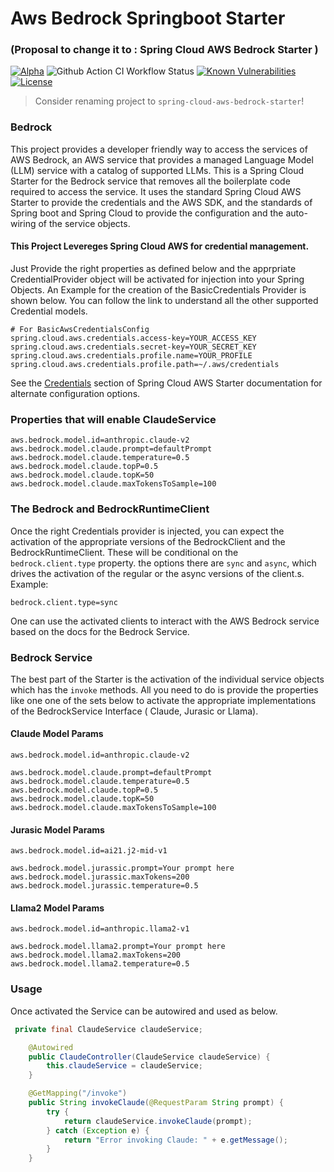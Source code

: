 # Aws Bedrock Springboot Starter
### (Proposal to change it to : Spring Cloud AWS Bedrock Starter )
[![Alpha](https://img.shields.io/badge/Release-Alpha-darkred)](https://img.shields.io/badge/Release-Alpha-darkred) ![Github Action CI Workflow Status](https://github.com/clue2solve/aws-bedrock-springtboot-starter/actions/workflows/ci.yml/badge.svg) [![Known Vulnerabilities](https://snyk.io/test/github/clue2solve/aws-bedrock-springtboot-starter/badge.svg?style=plastic)](https://snyk.io/test/github/clue2solve/aws-bedrock-springtboot-starter) [![License](https://img.shields.io/badge/License-Apache%202.0-blue.svg)](https://opensource.org/licenses/Apache-2.0)

> Consider renaming project to `spring-cloud-aws-bedrock-starter`!

### Bedrock 
This project provides a developer friendly way to access the services of AWS Bedrock, an AWS service that provides a managed Language Model (LLM) service with a catalog of supported LLMs.
This is a Spring Cloud Starter for the Bedrock service that removes all the boilerplate code required to access the service. It uses the standard Spring Cloud AWS Starter to provide the credentials and the AWS SDK, and the standards of Spring boot and Spring Cloud to provide the configuration and the auto-wiring of the service objects.

#### This Project Levereges Spring Cloud AWS for credential management. 

Just Provide the right properties as defined below and the apprpriate CredentialProvider object will be activated for injection into your Spring Objects. An Example for the creation of the BasicCredentials Provider is shown below. You can follow the link to understand all the other supported Credential models. 

```properties
# For BasicAwsCredentialsConfig
spring.cloud.aws.credentials.access-key=YOUR_ACCESS_KEY
spring.cloud.aws.credentials.secret-key=YOUR_SECRET_KEY
spring.cloud.aws.credentials.profile.name=YOUR_PROFILE
spring.cloud.aws.credentials.profile.path=~/.aws/credentials
```
See the [Credentials](https://docs.awspring.io/spring-cloud-aws/docs/3.0.3/reference/html/index.html#credentials) section of Spring Cloud AWS Starter documentation for alternate configuration options.


### Properties that will enable ClaudeService
```properties
aws.bedrock.model.id=anthropic.claude-v2
aws.bedrock.model.claude.prompt=defaultPrompt
aws.bedrock.model.claude.temperature=0.5
aws.bedrock.model.claude.topP=0.5
aws.bedrock.model.claude.topK=50
aws.bedrock.model.claude.maxTokensToSample=100
```

### The Bedrock and BedrockRuntimeClient
Once the right Credentials provider is injected, you can expect the activation of the appropriate versions of the BedrockClient and the BedrockRuntimeClient. These will be conditional on the `bedrock.client.type` property. the options there are `sync` and `async`, which drives the activation of the regular or the async versions of the client.s. Example:
```property
bedrock.client.type=sync
```

One can use the activated clients to interact with the AWS Bedrock service based on the docs for the Bedrock Service. 

### Bedrock Service
The best part of the Starter is the activation of the individual service objects which has the `invoke` methods.
All you need to do is provide the properties like one one of the sets below to activate the appropriate implementations of the BedrockService Interface ( Claude, Jurasic or Llama).

#### Claude Model Params
```properties
aws.bedrock.model.id=anthropic.claude-v2

aws.bedrock.model.claude.prompt=defaultPrompt
aws.bedrock.model.claude.temperature=0.5
aws.bedrock.model.claude.topP=0.5
aws.bedrock.model.claude.topK=50
aws.bedrock.model.claude.maxTokensToSample=100
```
#### Jurasic Model Params
```properties 
aws.bedrock.model.id=ai21.j2-mid-v1

aws.bedrock.model.jurassic.prompt=Your prompt here
aws.bedrock.model.jurassic.maxTokens=200
aws.bedrock.model.jurassic.temperature=0.5
```

#### Llama2 Model Params
```properties
aws.bedrock.model.id=anthropic.llama2-v1

aws.bedrock.model.llama2.prompt=Your prompt here
aws.bedrock.model.llama2.maxTokens=200
aws.bedrock.model.llama2.temperature=0.5

```

### Usage
Once activated the Service can be autowired and used as below.

```Java
 private final ClaudeService claudeService;

    @Autowired
    public ClaudeController(ClaudeService claudeService) {
        this.claudeService = claudeService;
    }

    @GetMapping("/invoke")
    public String invokeClaude(@RequestParam String prompt) {
        try {
            return claudeService.invokeClaude(prompt);
        } catch (Exception e) {
            return "Error invoking Claude: " + e.getMessage();
        }
    }
```